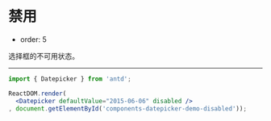 # 禁用

- order: 5

选择框的不可用状态。

---

````jsx
import { Datepicker } from 'antd';

ReactDOM.render(
  <Datepicker defaultValue="2015-06-06" disabled />
, document.getElementById('components-datepicker-demo-disabled'));
````
